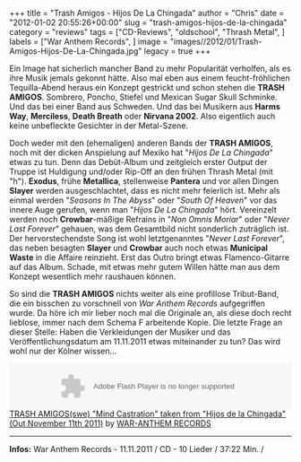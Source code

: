 +++
title = "Trash Amigos - Hijos De La Chingada"
author = "Chris"
date = "2012-01-02 20:55:26+00:00"
slug = "trash-amigos-hijos-de-la-chingada"
category = "reviews"
tags = ["CD-Reviews", "oldschool", "Thrash Metal", ]
labels = ["War Anthem Records", ]
image = "images//2012/01/Trash-Amigos-Hijos-De-La-Chingada.jpg"
legacy = true
+++

Ein Image hat sicherlich mancher Band zu mehr Popularität verholfen, als es ihre Musik jemals gekonnt hätte. Also mal eben aus einem feucht-fröhlichen Tequilla-Abend heraus ein Konzept gestrickt und schon stehen die **TRASH AMIGOS**. Sombrero, Poncho, Stiefel und Mexican Sugar Skull Schminke. Und das bei einer Band aus Schweden. Und das bei Musikern aus **Harms Way**, **Merciless**, **Death Breath** oder **Nirvana 2002**. Also eigentlich auch keine unbefleckte Gesichter in der Metal-Szene.

Doch weder mit den (ehemaligen) anderen Bands der **TRASH AMIGOS**, noch mit der dicken Anspielung auf Mexiko hat "_Hijos De La Chingada_" etwas zu tun. Denn das Debüt-Album und zeitgleich erster Output der Truppe ist Huldigung und/oder Rip-Off an den frühen Thrash Metal (mit "h"). **Exodus**, frühe **Metallica**, stellenweise **Pantera** und vor allen Dingen **Slayer** werden ausgeschlachtet, dass es nicht mehr feierlich ist. Mehr als einmal werden "_Seasons In The Abyss_" oder "_South Of Heaven_" vor das innere Auge gerufen, wenn man "_Hijos De La Chingada_" hört. Vereinzelt werden noch **Crowbar**-mäßige Refrains in "_Non Omnis Moriar_" oder "_Never Last Forever_" gehauen, was dem Gesamtbild nicht sonderlich zuträglich ist. Der hervorstechendste Song ist wohl letztgenanntes "_Never Last Forever_", das neben besagten **Slayer** und **Crowbar** auch noch etwas **Municipal Waste** in die Affaire reinzieht. Erst das Outro bringt etwas Flamenco-Gitarre auf das Album. Schade, mit etwas mehr gutem Willen hätte man aus dem Konzept wesentlich mehr raushauen können.

So sind die **TRASH AMIGOS** nichts weiter als eine profillose Tribut-Band, die ein bisschen zu vorschnell von _War Anthem Records_ aufgegriffen wurde. Da höre ich mir lieber noch mal die Originale an, als diese doch recht lieblose, immer nach dem Schema F arbeitende Kopie. Die letzte Frage an dieser Stelle: Haben die Verkleidungen der Musiker und das Veröffentlichungsdatum am 11.11.2011 etwas miteinander zu tun? Das wird wohl nur der Kölner wissen...

<object height="81" width="100%"><param name="movie" value="https://player.soundcloud.com/player.swf?url=http%3A%2F%2Fapi.soundcloud.com%2Ftracks%2F24768486&amp;"/><param name="allowscriptaccess" value="always"/><embed allowscriptaccess="always" height="81" src="https://player.soundcloud.com/player.swf?url=http%3A%2F%2Fapi.soundcloud.com%2Ftracks%2F24768486&amp;" type="application/x-shockwave-flash" width="100%"/></object><span><a href="http://soundcloud.com/war-anthem-records/trash-amigos-swe-mind">TRASH AMIGOS(swe) "Mind Castration" taken from "Hijos de la Chingada"(Out November 11th 2011)</a> by <a href="http://soundcloud.com/war-anthem-records">WAR-ANTHEM RECORDS</a></span>





---
**Infos:**
War Anthem Records - 11.11.2011 / 
CD - 10 Lieder / 37:22 Min. / 

